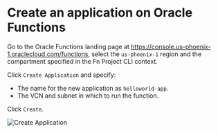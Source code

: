 # Create an application on Oracle Functions

Go to the Oracle Functions landing page at https://console.us-phoenix-1.oraclecloud.com/functions, select the `us-phoenix-1` region and the compartment specified in the Fn Project CLI context.

Click `Create Application` and specify:

- The name for the new application as `helloworld-app`.
- The VCN and subnet in which to run the function.

Click `Create`.

![](images/create-application.jpg "Create Application")
